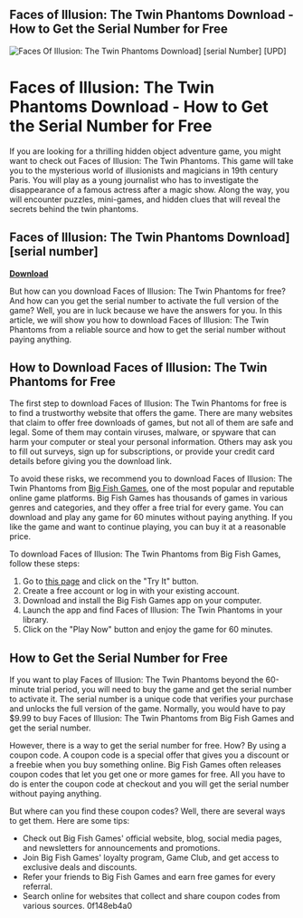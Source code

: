 ## Faces of Illusion: The Twin Phantoms Download - How to Get the Serial Number for Free

 
![Faces Of Illusion: The Twin Phantoms Download\] \[serial Number\] \[UPD\]](https://encrypted-tbn0.gstatic.com/images?q=tbn:ANd9GcSfAZ2L7beeDWSpO4BU0LYUcbw0Ii_y_InDk2w6UjJB-wnd7HFTOUHsw_c)

 
# Faces of Illusion: The Twin Phantoms Download - How to Get the Serial Number for Free
 
If you are looking for a thrilling hidden object adventure game, you might want to check out Faces of Illusion: The Twin Phantoms. This game will take you to the mysterious world of illusionists and magicians in 19th century Paris. You will play as a young journalist who has to investigate the disappearance of a famous actress after a magic show. Along the way, you will encounter puzzles, mini-games, and hidden clues that will reveal the secrets behind the twin phantoms.
 
## Faces of Illusion: The Twin Phantoms Download] [serial number]


[**Download**](https://www.google.com/url?q=https%3A%2F%2Furluso.com%2F2tKfGt&sa=D&sntz=1&usg=AOvVaw2-YKoyv-VyUkrklR-tbZLw)

 
But how can you download Faces of Illusion: The Twin Phantoms for free? And how can you get the serial number to activate the full version of the game? Well, you are in luck because we have the answers for you. In this article, we will show you how to download Faces of Illusion: The Twin Phantoms from a reliable source and how to get the serial number without paying anything.
 
## How to Download Faces of Illusion: The Twin Phantoms for Free
 
The first step to download Faces of Illusion: The Twin Phantoms for free is to find a trustworthy website that offers the game. There are many websites that claim to offer free downloads of games, but not all of them are safe and legal. Some of them may contain viruses, malware, or spyware that can harm your computer or steal your personal information. Others may ask you to fill out surveys, sign up for subscriptions, or provide your credit card details before giving you the download link.
 
To avoid these risks, we recommend you to download Faces of Illusion: The Twin Phantoms from [Big Fish Games](https://www.bigfishgames.com/games/11832/faces-of-illusion-the-twin-phantoms/), one of the most popular and reputable online game platforms. Big Fish Games has thousands of games in various genres and categories, and they offer a free trial for every game. You can download and play any game for 60 minutes without paying anything. If you like the game and want to continue playing, you can buy it at a reasonable price.
 
To download Faces of Illusion: The Twin Phantoms from Big Fish Games, follow these steps:
 
1. Go to [this page](https://www.bigfishgames.com/games/11832/faces-of-illusion-the-twin-phantoms/) and click on the "Try It" button.
2. Create a free account or log in with your existing account.
3. Download and install the Big Fish Games app on your computer.
4. Launch the app and find Faces of Illusion: The Twin Phantoms in your library.
5. Click on the "Play Now" button and enjoy the game for 60 minutes.

## How to Get the Serial Number for Free
 
If you want to play Faces of Illusion: The Twin Phantoms beyond the 60-minute trial period, you will need to buy the game and get the serial number to activate it. The serial number is a unique code that verifies your purchase and unlocks the full version of the game. Normally, you would have to pay $9.99 to buy Faces of Illusion: The Twin Phantoms from Big Fish Games and get the serial number.
 
However, there is a way to get the serial number for free. How? By using a coupon code. A coupon code is a special offer that gives you a discount or a freebie when you buy something online. Big Fish Games often releases coupon codes that let you get one or more games for free. All you have to do is enter the coupon code at checkout and you will get the serial number without paying anything.
 
But where can you find these coupon codes? Well, there are several ways to get them. Here are some tips:

- Check out Big Fish Games' official website, blog, social media pages, and newsletters for announcements and promotions.
- Join Big Fish Games' loyalty program, Game Club, and get access to exclusive deals and discounts.
- Refer your friends to Big Fish Games and earn free games for every referral.
- Search online for websites that collect and share coupon codes from various sources.
0f148eb4a0
